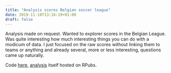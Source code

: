 ```yaml
---
title: "Analysis scores Belgian soccer league"
date: 2019-11-18T13:16:19+01:00
draft: false
---
```


Analysis made on request. Wanted to explorer scores in the Belgian League. Was quite interesting how much interesting things you can do with a modicum of data. I just focused on the raw scores without linking them to teams or anything and already several, more or less interesting, questions came up naturally.

Code [here](https://github.com/IsaacVerm/scoresJpl), [analysis](https://rpubs.com/isaacverm/scoresJpl) itself hosted on RPubs.
